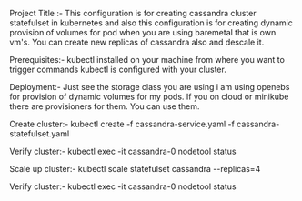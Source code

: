 Project Title :-
This configuration is for creating cassandra cluster statefulset in kubernetes and also this configuration is for creating dynamic provision of volumes for pod when you are using baremetal that is own vm's. You can create new replicas of cassandra also and descale it.

Prerequisites:-
kubectl installed on your machine from  where you want to trigger commands
kubectl is configured with your cluster.

Deployment:-
Just see the storage class you are using i am using openebs for provision of dynamic volumes for my pods. If you on cloud or minikube there are provisioners for them. You can use them.

Create cluster:-
kubectl create -f cassandra-service.yaml -f cassandra-statefulset.yaml 

Verify cluster:-
kubectl exec -it  cassandra-0 nodetool status

Scale up cluster:-
kubectl scale statefulset cassandra --replicas=4

Verify cluster:-
kubectl exec -it  cassandra-0 nodetool status


